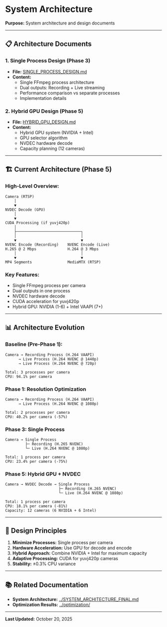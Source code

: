 # System Architecture

**Purpose:** System architecture and design documents

---

## 📋 **Architecture Documents**

### **1. Single Process Design (Phase 3)**
- **File:** [SINGLE_PROCESS_DESIGN.md](./SINGLE_PROCESS_DESIGN.md)
- **Content:**
  - Single FFmpeg process architecture
  - Dual outputs: Recording + Live streaming
  - Performance comparison vs separate processes
  - Implementation details

### **2. Hybrid GPU Design (Phase 5)**
- **File:** [HYBRID_GPU_DESIGN.md](./HYBRID_GPU_DESIGN.md)
- **Content:**
  - Hybrid GPU system (NVIDIA + Intel)
  - GPU selector algorithm
  - NVDEC hardware decode
  - Capacity planning (12 cameras)

---

## 🏗️ **Current Architecture (Phase 5)**

### **High-Level Overview:**
```
Camera (RTSP)
    │
    ▼
NVDEC Decode (GPU)
    │
    ▼
CUDA Processing (if yuvj420p)
    │
    ├─────────────────────────────┐
    │                             │
    ▼                             ▼
NVENC Encode (Recording)    NVENC Encode (Live)
H.265 @ 2 Mbps              H.264 @ 3 Mbps
    │                             │
    ▼                             ▼
MP4 Segments                MediaMTX (RTSP)
```

### **Key Features:**
- Single FFmpeg process per camera
- Dual outputs in one process
- NVDEC hardware decode
- CUDA acceleration for yuvj420p
- Hybrid GPU: NVIDIA (1-6) + Intel VAAPI (7+)

---

## 📊 **Architecture Evolution**

### **Baseline (Pre-Phase 1):**
```
Camera → Recording Process (H.264 VAAPI)
      → Live Process (H.264 NVENC @ 1440p)
      → Live Process (H.264 NVENC @ 720p)

Total: 3 processes per camera
CPU: 94.1% per camera
```

### **Phase 1: Resolution Optimization**
```
Camera → Recording Process (H.264 VAAPI)
      → Live Process (H.264 NVENC @ 1080p)

Total: 2 processes per camera
CPU: 40.2% per camera (-57%)
```

### **Phase 3: Single Process**
```
Camera → Single Process
         ├─ Recording (H.265 NVENC)
         └─ Live (H.264 NVENC @ 1080p)

Total: 1 process per camera
CPU: 23.4% per camera (-75%)
```

### **Phase 5: Hybrid GPU + NVDEC**
```
Camera → NVDEC Decode → Single Process
                        ├─ Recording (H.265 NVENC)
                        └─ Live (H.264 NVENC @ 1080p)

Total: 1 process per camera
CPU: 18.1% per camera (-81%)
Capacity: 12 cameras (6 NVIDIA + 6 Intel)
```

---

## 🎯 **Design Principles**

1. **Minimize Processes:** Single process per camera
2. **Hardware Acceleration:** Use GPU for decode and encode
3. **Hybrid Approach:** Combine NVIDIA + Intel for maximum capacity
4. **Adaptive Processing:** CUDA for yuvj420p cameras
5. **Stability:** ±0.3% CPU variance

---

## 📚 **Related Documentation**

- **System Architecture:** [../SYSTEM_ARCHITECTURE_FINAL.md](../SYSTEM_ARCHITECTURE_FINAL.md)
- **Optimization Results:** [../optimization/](../optimization/)

---

**Last Updated:** October 20, 2025

